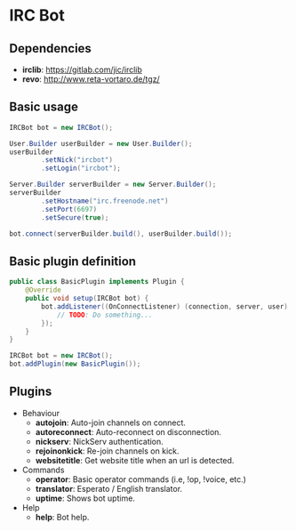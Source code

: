 # IRC Bot

## Dependencies
* **irclib**: https://gitlab.com/jic/irclib
* **revo**: http://www.reta-vortaro.de/tgz/

## Basic usage
```java
IRCBot bot = new IRCBot();

User.Builder userBuilder = new User.Builder();
userBuilder
        .setNick("ircbot")
        .setLogin("ircbot");

Server.Builder serverBuilder = new Server.Builder();
serverBuilder
        .setHostname("irc.freenode.net")
        .setPort(6697)
        .setSecure(true);

bot.connect(serverBuilder.build(), userBuilder.build());
```

## Basic plugin definition
```java
public class BasicPlugin implements Plugin {
    @Override
    public void setup(IRCBot bot) {
        bot.addListener((OnConnectListener) (connection, server, user) -> {
            // TODO: Do something...
        });
    }
}
```

```java
IRCBot bot = new IRCBot();
bot.addPlugin(new BasicPlugin());
```

## Plugins
* Behaviour
    * **autojoin**: Auto-join channels on connect.
    * **autoreconnect**: Auto-reconnect on disconnection.
    * **nickserv**: NickServ authentication.
    * **rejoinonkick**: Re-join channels on kick.
    * **websitetitle**: Get website title when an url is detected.
* Commands
    * **operator**: Basic operator commands (i.e, !op, !voice, etc.)
    * **translator**: Esperato / English translator.
    * **uptime**: Shows bot uptime.
* Help
    * **help**: Bot help.
